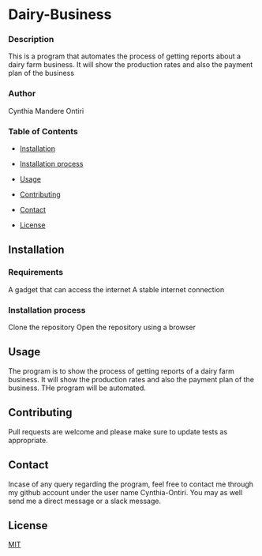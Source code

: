 # Dairy-Business
### Description
This is a program that automates the process of getting reports about a dairy farm  business. It will show the production rates and also the payment plan of the business
### Author
Cynthia Mandere Ontiri
### Table of Contents
- [Installation](##Installation)

- [Installation process](##Installation )

- [Usage](##Usage)

- [Contributing](##Contributing)

- [Contact](##Contact)

- [License](##License)


## Installation
### Requirements
A gadget that can access the internet
A stable internet connection

### Installation process
Clone the repository
Open the repository using a browser

## Usage

The program is to show the process of getting reports of a dairy farm  business. It will show the production rates and also the payment plan of the business. THe program will be automated.

## Contributing
Pull requests are welcome and please make sure to update tests as appropriate.

## Contact
Incase of any query regarding the program, feel free to contact me through my github account under the user name Cynthia-Ontiri. You may as well send me a direct message or a slack message.


## License
[MIT](https://choosealicense.com/licenses/mit/)
